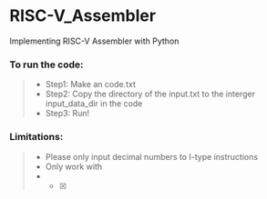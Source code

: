 # RISC-V_Assembler

Implementing RISC-V Assembler with Python

### To run the code:

>* Step1: Make an code.txt
>* Step2: Copy the directory of the input.txt to the interger input_data_dir in the code
>* Step3: Run!

### Limitations:

>* Please only input decimal numbers to I-type instructions
>* Only work with 
>  * - [x] 

